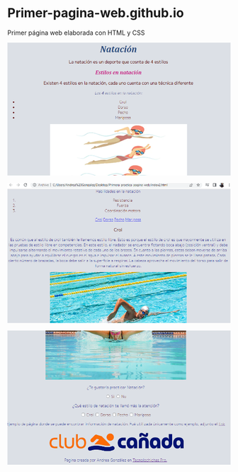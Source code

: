 # Primer-pagina-web.github.io
Primer página web elaborada con HTML y CSS

![p1](Imagenes/I1.png)

![P2](Imagenes/I2.png)

![i3](Imagenes/I3.png)
